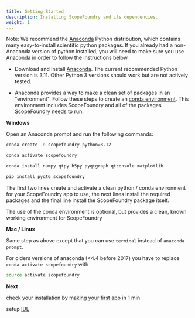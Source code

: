 ```yaml
---
title: Getting Started
description: Installing ScopeFoundry and its dependencies.
weight: 1
---
```


[anaconda_dl]: https://www.anaconda.com/download/
[IDE]:/docs/100_development/10_setup_eclipse/

Note: We recommend the [Anaconda][anaconda_dl] Python distribution, which contains many easy-to-install scientific python packages. If you already had a non-Anaconda version of python installed, you will need to make sure you use Anaconda in order to follow the instructions below.

* Download and Install [Anaconda][anaconda_dl]. The current recommended Python version is 3.11. Other Python 3 versions should work but are not actively tested. 

* Anaconda provides a way to make a clean set of packages in an "environment". Follow these steps to create an [conda environment](http://conda.pydata.org/docs/using/envs.html). This environment includes ScopeFoundry and all of the packages ScopeFoundry needs to run. 

__Windows__

Open an Anaconda prompt and run the following commands:
    
```sh
conda create -n scopefoundry python=3.12
```
```sh
conda activate scopefoundry
```
```sh
conda install numpy qtpy h5py pyqtgraph qtconsole matplotlib
```
```sh
pip install pyqt6 scopefoundry
```

The first two lines create and activate a clean python / conda environment for your ScopeFoundry app to use, the next lines install the required packages and the final line install the ScopeFoundry package itself.    

The use of the conda environment is optional, but provides a clean, known working environment for ScopeFoundry

__Mac / Linux__

Same step as above except that you can use `terminal` instead of `anaconda prompt`.

For olders versions of anaconda (<4.4 before 2017) you have to replace `conda activate scopefoundry` with 

```sh
source activate scopefoundry
```

__Next__

check your installation by [making your first app](/docs/11_tools-tutorials/1_new-microscope-app/) in 1 min

setup [IDE]